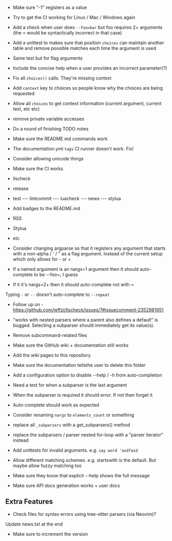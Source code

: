 - Make sure "-1" registers as a value
- Try to get the CI working for Linux / Mac / Windows again

- Add a check when user does `--foo=bar` but foo requires 2+ arguments (the = would be syntactically incorrect in that case)
- Add a unittest to makes sure that position `choices` can maintain another table and remove possible matches each time the argument is used
 - Same test but for flag arguments

- Include the concise help when a user provides an incorrect parameter(?)

- Fix all `choices()` calls. They're missing context
- Add `context` key to choices so people know why the choices are being requested
- Allow all `choices` to get context information (current argument, current text, etc etc)

- remove private variable accesses

- Do a round of finishing TODO notes

- Make sure the README.md commands work

- The documentation.yml `tags` CI runner doesn't work. Fix!

- Consider allowing unicode things

- Make sure the CI works
 - llscheck
 - release
 - test
 --- lintcommit
 --- luacheck
 --- news
 --- stylua

- Add badges to the README.md
 - RSS
 - Stylua
 - etc

- Consider changing argparse so that it registers any argument that starts with
a non-alpha / ' / " as a flag argument. Instead of the current setup which only
allows for - or +

- If a named arguiment is an nargs=1 argument then it should auto-complete to be --foo=, I guess
 - If it it's nargs=2+ then it should auto-complete not with =

Typing `-` or `--` doesn't auto-complete to `--repeat`

- Follow up on - https://github.com/jeffzi/llscheck/issues/7#issuecomment-2352981951

- "works with nested parsers where a parent also defines a default" is bugged. Selecting a subparser should immediately get its value(s).

- Remove subcommand-related files
 - Make sure the GitHub wiki + documentation still works

- Add the wiki pages to this repository
 - Make sure the documentation tellsthe user to delete this folder

- Add a configuration option to disable --help / -h from auto-completion

- Need a test for when a subparser is the last argument
 - When the subparser is required it should error. If not then forget it
 - Auto-complete should work as expected
- Consider renaming `nargs` to `elements_count` or something

- replace all `_subparsers` with a get_subparsers() method
- replace the subparsers / parser nested for-loop with a "parser iterator" instead
- Add unittests for invalid arguments. e.g. `say word 'asdfasd`


- Allow different matching schemes. e.g. startswith is the default. But maybe
allow fuzzy matching too

- Make sure they know that explicit --help shows the full message


- Make sure API docs generation works + user docs

## Extra Features
- Check files for syntax errors using tree-sitter parsers (via Neovim)?


Update news.txt at the end
 - Make sure to increment the version
